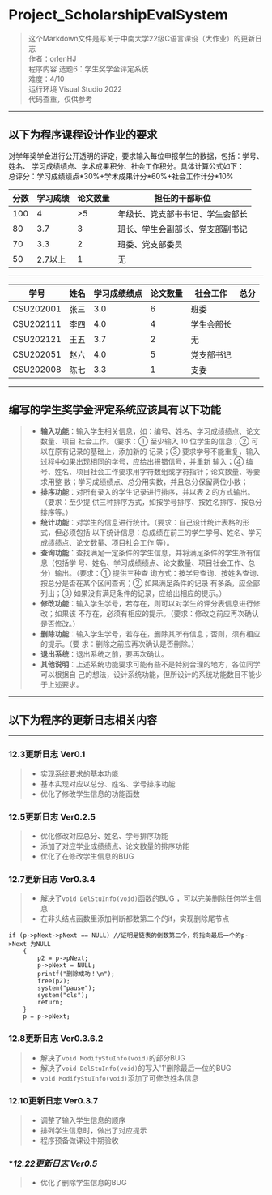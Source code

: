 # **Project_ScholarshipEvalSystem** 
>这个Markdown文件是写关于中南大学22级C语言课设（大作业）的更新日志  
>作者：orlenHJ   
>程序内容 选题6：学生奖学金评定系统  
>难度：4/10  
>运行环境 Visual Studio 2022   
>代码查重，仅供参考
------
## **以下为程序课程设计作业的要求**
对学年奖学金进行公开透明的评定，要求输入每位申报学生的数据，包括：学号、姓名、
学习成绩绩点、学术成果积分、社会工作积分。具体计算公式如下：  
总评分：学习成绩绩点\*30%+学术成果计分\*60%+社会工作计分\*10%  


|  分数   | 学习成绩   |   论文数量   | 担任的干部职位   |  
|  ----   | ----  |  ----   | ----  |
|100| 4 |>5| 年级长、党支部书书记、学生会部长
|80| 3.7| 3| 班长、学生会副部长、党支部副书记
|70| 3.3| 2 |班委、党支部委员
|50| 2.7以上| 1| 无
----

|学号 |姓名 |学习成绩绩点 |论文数量 |社会工作 |总分
|----|----|----|----|----|----
|CSU202001 |张三 |3.0 |6 |班委
|CSU202111 |李四 |4.0 |4 |学生会部长
|CSU202121 |王五 |3.7 |2 |无
|CSU202051 |赵六 |4.0 |5 |党支部书记
|CSU202008 |陈七 |3.3 |1 |支委
----
## **编写的学生奖学金评定系统应该具有以下功能**
>* **输入功能**：输入学生相关信息，如：编号、姓名、学习成绩绩点、论文数量、项目
社会工作。（要求：① 至少输入 10 位学生的信息；② 可以在原有记录的基础上，添加新的
记录；③ 要求学号不能重复，输入过程中如果出现相同的学号，应给出报错信号，并重新
输入；④ 编号、姓名、项目社会工作要求用字符数组或字符指针；论文数量、等要求用整
数；学习成绩绩点、总分用实数，并且总分保留两位小数；  
>* **排序功能**：对所有录入的学生记录进行排序，并以表 2 的方式输出。（要求：至少提
供三种排序方式，如按学号排序、按姓名排序、按总分排序等。）  
>* **统计功能**：对学生的信息进行统计。（要求：自己设计统计表格的形式，但必须包括
以下统计信息：总成绩在前三的学生学号、姓名、学习成绩绩点、论文数量、项目社会工作
等）。  
>* **查询功能**：查找满足一定条件的学生信息，并将满足条件的学生所有信息（包括学
号、姓名、学习成绩绩点、论文数量、项目社会工作、总分）输出。（要求：① 提供三种查
询方式：按学号查询、按姓名查询、按总分是否在某个区间查询；② 如果满足条件的记录
有多条，应全部列出；③ 如果没有满足条件的记录，应给出相应的提示。）  
>* **修改功能**：输入学生学号，若存在，则可以对学生的评分表信息进行修改；如果该
不存在，必须有相应的提示。（要求：修改之前应再次确认是否修改。）   
>* **删除功能**：输入学生学号，若存在，删除其所有信息；否则，须有相应的提示。（要
求：删除之前应再次确认是否删除。）  
>* **退出系统**：退出系统之前，要再次确认。
>* **其他说明**：上述系统功能要求可能有些不是特别合理的地方，各位同学可以根据自
己的想法，设计系统功能，但所设计的系统功能数目不能少于上述要求。
---
## **以下为程序的更新日志相关内容**  
---
### **12.3更新日志 Ver0.1**
>* 实现系统要求的基本功能
>* 基本实现对应以总分、姓名、学号排序功能
>* 优化了修改学生信息的功能函数
### **12.5更新日志 Ver0.2.5**
>* 优化修改对应总分、姓名、学号排序功能  
>* 添加了对应学业成绩绩点、论文数量的排序功能
>* 优化了在修改学生信息的BUG
### **12.7更新日志 Ver0.3.4**  
>* 解决了`void DelStuInfo(void)`函数的BUG ，可以完美删除任何学生信息
>* 在非头结点函数里添加判断都数第二个的if，实现删除尾节点
  
    if (p->pNext->pNext == NULL) //证明是链表的倒数第二个，将指向最后一个的p->Next 为NULL
		{
			p2 = p->pNext;
			p->pNext = NULL;
			printf("删除成功！\n");
			free(p2);			
			system("pause");
			system("cls");
			return;
		}
		p = p->pNext;

### **12.8更新日志 Ver0.3.6.2**
>* 解决了`void ModifyStuInfo(void)`的部分BUG
>* 解决了`void DelStuInfo(void)`的写入'1'删除最后一位的BUG
>* `void ModifyStuInfo(void)`添加了可修改姓名信息  
### **12.10更新日志 Ver0.3.7**
>* 调整了输入学生信息的顺序
>* 排列学生信息时，做出了对应提示
>* 程序预备做课设中期验收  
### **12.22更新日志 Ver0.5*  
>* 优化了删除学生信息的BUG  


















